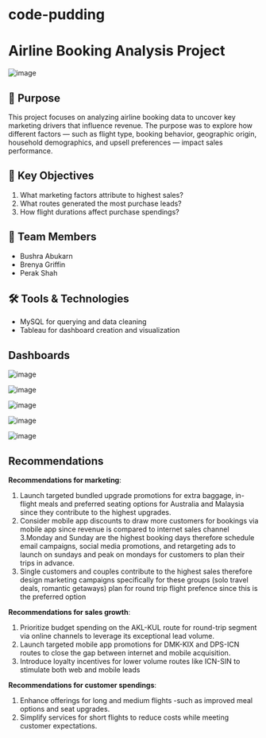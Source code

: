 # code-pudding
# Airline Booking Analysis Project

![image](https://github.com/user-attachments/assets/12d408d3-989b-42aa-9ff6-7c789bd39945)

## 📌 Purpose
This project focuses on analyzing airline booking data to uncover key marketing drivers that influence revenue. The purpose was to explore how different factors — such as flight type, booking behavior, geographic origin, household demographics, and upsell preferences — impact sales performance.

## 🎯 Key Objectives
1. What marketing factors attribute to highest sales?
2. What routes generated the most purchase leads?
3. How flight durations affect purchase spendings?

## 👥 Team Members
- Bushra Abukarn
- Brenya Griffin
- Perak Shah
## 🛠️ Tools & Technologies
- MySQL for querying and data cleaning
- Tableau for dashboard creation and visualization


## Dashboards 
![image](https://github.com/user-attachments/assets/7b0c24c5-5959-4631-b4cf-18eba8ac0d78)

![image](https://github.com/user-attachments/assets/0c5d93ca-b40e-4163-8fee-b13cf907ef4c)

![image](https://github.com/user-attachments/assets/803be184-204b-485d-9391-6e934438acb8)

![image](https://github.com/user-attachments/assets/996b031b-5a3c-4e8a-994a-06dd968950e1)

![image](https://github.com/user-attachments/assets/2a425d1f-fa6a-4726-9184-51c680833393)

## Recommendations

**Recommendations for marketing**:
1. Launch targeted bundled upgrade promotions for extra baggage, in-flight meals and preferred seating options for Australia and Malaysia since they contribute to the highest upgrades.
2. Consider mobile app discounts to draw more customers for bookings via mobile app since revenue is compared to internet sales channel
3.Monday and Sunday are the highest booking days therefore schedule email campaigns, social media promotions, and retargeting ads to launch on sundays and peak on mondays for customers to plan their trips in advance.
4. Single customers and couples contribute to the highest sales therefore design marketing campaigns specifically for these groups (solo travel deals, romantic getaways) plan for round trip flight prefence since this is the preferred option

**Recommendations for sales growth**:
1. Prioritize budget spending on the AKL-KUL route for round-trip segment via online channels to leverage its exceptional lead volume.
2. Launch targeted mobile app promotions for DMK-KIX and DPS-ICN routes to close the gap between internet and mobile acquisition.
3. Introduce loyalty incentives for lower volume routes like ICN-SIN to stimulate both web and mobile leads

**Recommendations for customer spendings**:
1. Enhance offerings for long and medium flights -such as improved meal options and seat upgrades.
2. Simplify services for short flights to reduce costs while meeting customer expectations.
